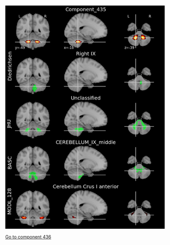 


![435](preliminary/435.jpg "Component 435")

[Go to component 436](https://parietal-inria.github.io/MODL_atlas/1024/436 "Component 436")